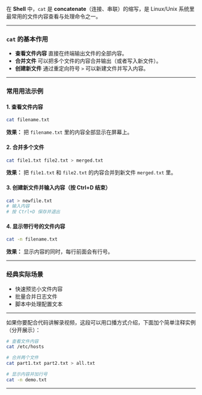 在 **Shell** 中，`cat` 是 **concatenate**（连接、串联）的缩写，是 Linux/Unix 系统里最常用的文件内容查看与处理命令之一。

---

### `cat` 的基本作用

* **查看文件内容**
  直接在终端输出文件的全部内容。
* **合并文件**
  可以把多个文件的内容合并输出（或者写入新文件）。
* **创建新文件**
  通过重定向符号 `>` 可以新建文件并写入内容。

---

### 常用用法示例

#### 1. 查看文件内容

```bash
cat filename.txt
```

**效果：**
把 `filename.txt` 里的内容全部显示在屏幕上。

#### 2. 合并多个文件

```bash
cat file1.txt file2.txt > merged.txt
```

**效果：**
把 `file1.txt` 和 `file2.txt` 的内容合并到新文件 `merged.txt` 里。

#### 3. 创建新文件并输入内容（按 Ctrl+D 结束）

```bash
cat > newfile.txt
# 输入内容
# 按 Ctrl+D 保存并退出
```

#### 4. 显示带行号的文件内容

```bash
cat -n filename.txt
```

**效果：**
显示内容的同时，每行前面会有行号。

---

### 经典实际场景

* 快速预览小文件内容
* 批量合并日志文件
* 脚本中处理配置文本

---

如果你要配合代码讲解录视频，这段可以用口播方式介绍，下面加个简单注释实例（分开展示）：

```bash
# 查看文件内容
cat /etc/hosts

# 合并两个文件
cat part1.txt part2.txt > all.txt

# 显示内容并加行号
cat -n demo.txt
```

---
